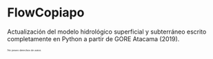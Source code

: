 # FlowCopiapo
 
Actualización del modelo hidrológico superficial y subterráneo escrito completamente en Python a partir de GORE Atacama (2019). 

<span style="font-family:Papyrus; font-size:.5em;">No poseo derechos de autor. </span>
